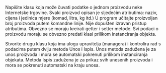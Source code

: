 Napišite klasu koja može čuvati podatke o jednom proizvodu neke Internetske trgovine.
Svaki proizvod opisan je sljedećim atributima: naziv, cijena i jedinica mjere (komad, litra, kg itd.)
U program učitajte proizvoljan broj proizvoda putem komandne linije.
Nije dopušten izravan pristup atributima.
Obvezno se moraju kreirati getter i setter metode.
Svi podaci o proizvodu moraju se obvezno predati klasi prilikom instanciranja objekta.

Stvorite drugu klasu koja ima ulogu upravitelja (managera) i kontrolira rad s podacima putem dviju metoda Unos i Ispis.
Unos metoda zadužena je za unos proizvoda i mora se automatski pokrenuti prilikom instanciranja objekata.
Metoda Ispis zadužena je za prikaz svih unesenih proizvoda i mora se pokrenuti automatski na kraju unosa.
